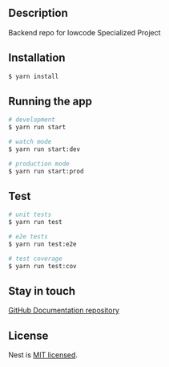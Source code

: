 
## Description

Backend repo for lowcode Specialized Project

## Installation

```bash
$ yarn install
```

## Running the app

```bash
# development
$ yarn run start

# watch mode
$ yarn run start:dev

# production mode
$ yarn run start:prod
```

## Test

```bash
# unit tests
$ yarn run test

# e2e tests
$ yarn run test:e2e

# test coverage
$ yarn run test:cov
```

## Stay in touch

[GitHub Documentation repository](https://github.com/nguyendhst/HK231-Specialized-Project)

## License

Nest is [MIT licensed](LICENSE).
